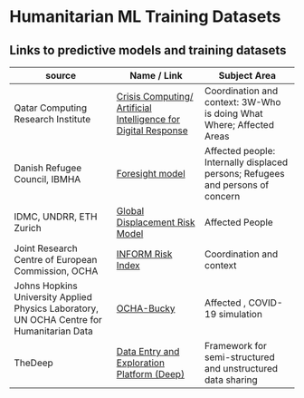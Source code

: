# Humanitarian ML Training Datasets

## Links to predictive models and training datasets


| source | Name / Link | Subject Area |
|--------|-------------|--------------|
|Qatar Computing Research Institute|[Crisis Computing/ Artificial Intelligence for Digital Response](https://github.com/qcri)|Coordination and context: 3W-Who is doing What Where; Affected Areas|
|Danish Refugee Council, IBMHA|[Foresight model](https://github.com/IBM/mixed-migration-forecasting)|Affected people: Internally displaced persons; Refugees and persons of concern|
|IDMC, UNDRR, ETH Zurich|[Global Displacement Risk Model](https://www.internal-displacement.org/database/global-displacement-risk-model)|Affected People|
|Joint Research Centre of European Commission, OCHA|[ INFORM Risk Index](https://drmkc.jrc.ec.europa.eu/inform-index/INFORM-Risk)|Coordination and context|
| Johns Hopkins University Applied Physics Laboratory, UN OCHA Centre for Humanitarian Data|[OCHA-Bucky](https://github.com/OCHA-DAP/pa-ocha-bucky)|Affected , COVID-19 simulation|
|TheDeep|[Data Entry and Exploration Platform (Deep)](https://thedeep.io/)|Framework for semi-structured and unstructured data sharing|



